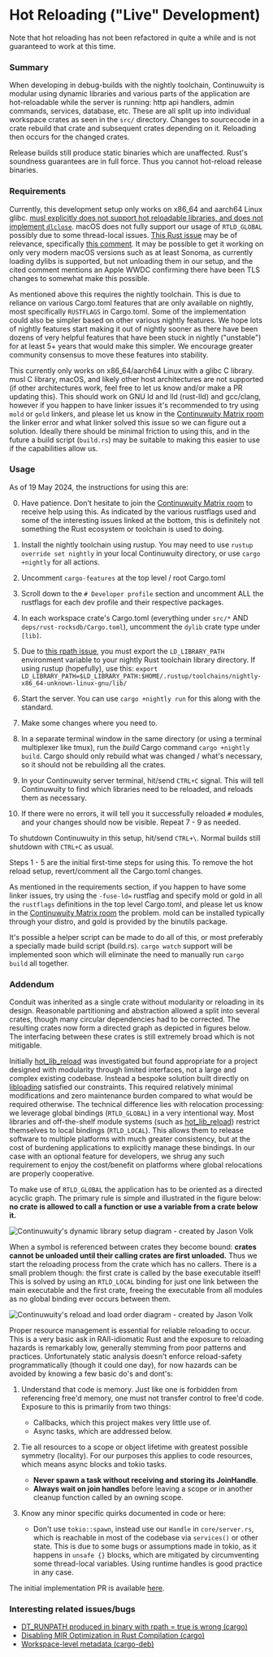 # Hot Reloading ("Live" Development)

Note that hot reloading has not been refactored in quite a while and is not
guaranteed to work at this time.

### Summary

When developing in debug-builds with the nightly toolchain, Continuwuity is modular
using dynamic libraries and various parts of the application are hot-reloadable
while the server is running: http api handlers, admin commands, services,
database, etc. These are all split up into individual workspace crates as seen
in the `src/` directory. Changes to sourcecode in a crate rebuild that crate and
subsequent crates depending on it. Reloading then occurs for the changed crates.

Release builds still produce static binaries which are unaffected. Rust's
soundness guarantees are in full force. Thus you cannot hot-reload release
binaries.

### Requirements

Currently, this development setup only works on x86_64 and aarch64 Linux glibc.
[musl explicitly does not support hot reloadable libraries, and does not
implement `dlclose`][2]. macOS does not fully support our usage of `RTLD_GLOBAL`
possibly due to some thread-local issues. [This Rust issue][3] may be of
relevance, specifically [this comment][4]. It may be possible to get it working
on only very modern macOS versions such as at least Sonoma, as currently loading
dylibs is supported, but not unloading them in our setup, and the cited comment
mentions an Apple WWDC confirming there have been TLS changes to somewhat make
this possible.

As mentioned above this requires the nightly toolchain. This is due to reliance
on various Cargo.toml features that are only available on nightly, most
specifically `RUSTFLAGS` in Cargo.toml. Some of the implementation could also be
simpler based on other various nightly features. We hope lots of nightly
features start making it out of nightly sooner as there have been dozens of very
helpful features that have been stuck in nightly ("unstable") for at least 5+
years that would make this simpler. We encourage greater community consensus to
move these features into stability.

This currently only works on x86_64/aarch64 Linux with a glibc C library. musl C
library, macOS, and likely other host architectures are not supported (if other
architectures work, feel free to let us know and/or make a PR updating this).
This should work on GNU ld and lld (rust-lld) and gcc/clang, however if you
happen to have linker issues it's recommended to try using `mold` or `gold`
linkers, and please let us know in the [Continuwuity Matrix room][7] the linker
error and what linker solved this issue so we can figure out a solution. Ideally
there should be minimal friction to using this, and in the future a build script
(`build.rs`) may be suitable to making this easier to use if the capabilities
allow us.

### Usage

As of 19 May 2024, the instructions for using this are:

0. Have patience. Don't hesitate to join the [Continuwuity Matrix room][7] to
   receive help using this. As indicated by the various rustflags used and some
of the interesting issues linked at the bottom, this is definitely not something
the Rust ecosystem or toolchain is used to doing.

1. Install the nightly toolchain using rustup. You may need to use `rustup
   override set nightly` in your local Continuwuity directory, or use `cargo
+nightly` for all actions.

2. Uncomment `cargo-features` at the top level / root Cargo.toml

3. Scroll down to the `# Developer profile` section and uncomment ALL the
   rustflags for each dev profile and their respective packages.

4. In each workspace crate's Cargo.toml (everything under `src/*` AND
   `deps/rust-rocksdb/Cargo.toml`), uncomment the `dylib` crate type under
`[lib]`.

5. Due to [this rpath issue][5], you must export the `LD_LIBRARY_PATH`
   environment variable to your nightly Rust toolchain library directory. If
using rustup (hopefully), use this: `export
LD_LIBRARY_PATH=$LD_LIBRARY_PATH:$HOME/.rustup/toolchains/nightly-x86_64-unknown-linux-gnu/lib/`

6. Start the server. You can use `cargo +nightly run` for this along with the
   standard.

7. Make some changes where you need to.

8. In a separate terminal window in the same directory (or using a terminal
   multiplexer like tmux), run the *build* Cargo command `cargo +nightly build`.
   Cargo should only rebuild what was changed / what's necessary, so it should
   not be rebuilding all the crates.

9. In your Continuwuity server terminal, hit/send `CTRL+C` signal. This will tell
   Continuwuity to find which libraries need to be reloaded, and reloads them as
   necessary.

10. If there were no errors, it will tell you it successfully reloaded `#`
   modules, and your changes should now be visible. Repeat 7 - 9 as needed.

To shutdown Continuwuity in this setup, hit/send `CTRL+\`. Normal builds still
shutdown with `CTRL+C` as usual.

Steps 1 - 5 are the initial first-time steps for using this. To remove the hot
reload setup, revert/comment all the Cargo.toml changes.

As mentioned in the requirements section, if you happen to have some linker
issues, try using the `-fuse-ld=` rustflag and specify mold or gold in all the
`rustflags` definitions in the top level Cargo.toml, and please let us know in
the [Continuwuity Matrix room][7] the problem. mold can be installed typically
through your distro, and gold is provided by the binutils package.

It's possible a helper script can be made to do all of this, or most preferably
a specially made build script (build.rs). `cargo watch` support will be
implemented soon which will eliminate the need to manually run `cargo build` all
together.

### Addendum

Conduit was inherited as a single crate without modularity or reloading in its
design. Reasonable partitioning and abstraction allowed a split into several
crates, though many circular dependencies had to be corrected. The resulting
crates now form a directed graph as depicted in figures below. The interfacing
between these crates is still extremely broad which is not mitigable.

Initially [hot_lib_reload][6] was investigated but found appropriate for a
project designed with modularity through limited interfaces, not a large and
complex existing codebase. Instead a bespoke solution built directly on
[libloading][8] satisfied our constraints. This required relatively minimal
modifications and zero maintenance burden compared to what would be required
otherwise. The technical difference lies with relocation processing: we leverage
global bindings (`RTLD_GLOBAL`) in a very intentional way. Most libraries and
off-the-shelf module systems (such as [hot_lib_reload][6]) restrict themselves
to local bindings (`RTLD_LOCAL`). This allows them to release software to
multiple platforms with much greater consistency, but at the cost of burdening
applications to explicitly manage these bindings. In our case with an optional
feature for developers, we shrug any such requirement to enjoy the cost/benefit
on platforms where global relocations are properly cooperative.

To make use of `RTLD_GLOBAL` the application has to be oriented as a directed
acyclic graph. The primary rule is simple and illustrated in the figure below:
**no crate is allowed to call a function or use a variable from a crate below
it.**

![Continuwuity's dynamic library setup diagram - created by Jason
Volk](assets/libraries.png)

When a symbol is referenced between crates they become bound: **crates cannot be
unloaded until their calling crates are first unloaded.** Thus we start the
reloading process from the crate which has no callers. There is a small problem
though: the first crate is called by the base executable itself! This is solved
by using an `RTLD_LOCAL` binding for just one link between the main executable
and the first crate, freeing the executable from all modules as no global
binding ever occurs between them.

![Continuwuity's reload and load order diagram - created by Jason
Volk](assets/reload_order.png)

Proper resource management is essential for reliable reloading to occur. This is
a very basic ask in RAII-idiomatic Rust and the exposure to reloading hazards is
remarkably low, generally stemming from poor patterns and practices.
Unfortunately static analysis doesn't enforce reload-safety programmatically
(though it could one day), for now hazards can be avoided by knowing a few basic
do's and dont's:

1. Understand that code is memory. Just like one is forbidden from referencing
   free'd memory, one must not transfer control to free'd code. Exposure to this
is primarily from two things:

    - Callbacks, which this project makes very little use of.
    - Async tasks, which are addressed below.

2. Tie all resources to a scope or object lifetime with greatest possible
symmetry (locality). For our purposes this applies to code resources, which
means async blocks and tokio tasks.

    - **Never spawn a task without receiving and storing its JoinHandle**.
    - **Always wait on join handles** before leaving a scope or in another cleanup
    function called by an owning scope.

3. Know any minor specific quirks documented in code or here:

    - Don't use `tokio::spawn`, instead use our `Handle` in `core/server.rs`, which
    is reachable in most of the codebase via `services()` or other state. This is
    due to some bugs or assumptions made in tokio, as it happens in `unsafe {}`
    blocks, which are mitigated by circumventing some thread-local variables. Using
    runtime handles is good practice in any case.

The initial implementation PR is available [here][1].

### Interesting related issues/bugs

- [DT_RUNPATH produced in binary with rpath = true is wrong (cargo)][5]
- [Disabling MIR Optimization in Rust Compilation
(cargo)](https://internals.rust-lang.org/t/disabling-mir-optimization-in-rust-compilation/19066/5)
- [Workspace-level metadata
(cargo-deb)](https://github.com/kornelski/cargo-deb/issues/68)

[1]: https://github.com/girlbossceo/conduwuit/pull/387
[2]: https://wiki.musl-libc.org/functional-differences-from-glibc.html#Unloading-libraries
[3]: https://github.com/rust-lang/rust/issues/28794
[4]: https://github.com/rust-lang/rust/issues/28794#issuecomment-368693049
[5]: https://github.com/rust-lang/cargo/issues/12746
[6]: https://crates.io/crates/hot-lib-reloader/
[7]: https://matrix.to/#/#continuwuity:continuwuity.org
[8]: https://crates.io/crates/libloading
